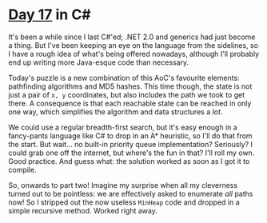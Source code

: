 # [Day 17](http://adventofcode.com/2016/day/17) in C\#

It's been a while since I last C#'ed; .NET 2.0 and generics had just
become a thing. But I've been keeping an eye on the language from the
sidelines, so I have a rough idea of what's being offered nowadays, although
I'll probably end up writing more Java-esque code than necessary.

Today's puzzle is a new combination of this AoC's favourite elements:
pathfinding algorithms and MD5 hashes. This time though, the state is not
just a pair of `x, y` coordinates, but also includes the path we took to
get there. A consequence is that each reachable state can be reached in
only one way, which simplifies the algorithm and data structures a _lot_.

We could use a regular breadth-first search, but it's easy enough in a
fancy-pants language like C# to drop in an A\* heuristic, so I'll do that from
the start. But wait... no built-in priority queue implementation? Seriously? I
could grab one off the internet, but where's the fun in that? I'll roll my own.
Good practice. And guess what: the solution worked as soon as I got it to
compile.

So, onwards to part two! Imagine my surprise when all my cleverness turned out
to be pointless: we are effectively asked to enumerate _all_ paths now! So I
stripped out the now useless `MinHeap` code and dropped in a simple recursive
method. Worked right away.
